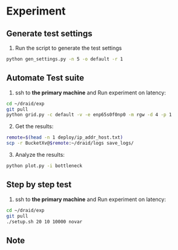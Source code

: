 # Experiment 

## Generate test settings

1. Run the script to generate the test settings

```bash
python gen_settings.py -n 5 -o default -r 1
```

## Automate Test suite
<!-- 1. Set the parms in `grid.py` and `create_default.rgw.buckets.data.sh` and then commit 

```bash
git commit -a -m "Update grid.py params"
``` -->

1. ssh to **the primary machine** and Run experiment on latency:

```bash
cd ~/draid/exp
git pull
python grid.py -c default -v -e enp65s0f0np0 -m rgw -d 4 -p 1
```

2. Get the results:

```bash
remote=$(head -n 1 deploy/ip_addr_host.txt)
scp -r BucketXv@$remote:~/draid/logs save_logs/
```

3. Analyze the results:

```bash
python plot.py -i bottleneck
```

## Step by step test

1. ssh to **the primary machine** and Run experiment on latency:

```bash
cd ~/draid/exp
git pull
./setup.sh 20 10 10000 novar
```

## Note

<!-- - You need to check the PROGRAM variable in `sync_read.sh` before running the experiment. -->